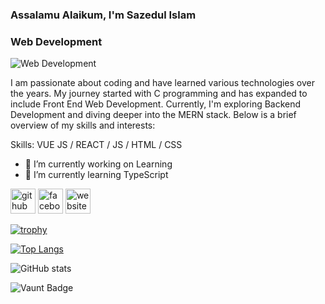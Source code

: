 ### Assalamu Alaikum, I'm Sazedul Islam
### Web Development
![Web Development](https://media.licdn.com/dms/image/v2/D5616AQHkJ5TQrtfXkw/profile-displaybackgroundimage-shrink_350_1400/profile-displaybackgroundimage-shrink_350_1400/0/1723618443409?e=1736380800&v=beta&t=GdpU0IxuDQ6nBAegFIU9tUbUkVYNggvOOKUvx_jJY9s)

I am passionate about coding and have learned various technologies over the years. My journey started with C programming and has expanded to include Front End Web Development. Currently, I'm exploring Backend Development and diving deeper into the MERN stack. Below is a brief overview of my skills and interests:

Skills: VUE JS / REACT / JS / HTML / CSS

- 🔭 I’m currently working on Learning  
- 🌱 I’m currently learning TypeScript 


[<img src='https://cdn.jsdelivr.net/npm/simple-icons@3.0.1/icons/github.svg' alt='github' height='40'>](https://github.com/https://github.com/sazedul-islam)  [<img src='https://cdn.jsdelivr.net/npm/simple-icons@3.0.1/icons/facebook.svg' alt='facebook' height='40'>](https://www.facebook.com/https://www.facebook.com/Sazadul.2001)  [<img src='https://cdn.jsdelivr.net/npm/simple-icons@3.0.1/icons/icloud.svg' alt='website' height='40'>](sazedulislam.com)  

[![trophy](https://github-profile-trophy.vercel.app/?username=https://github.com/sazedul-islam)](https://github.com/ryo-ma/github-profile-trophy)

[![Top Langs](https://github-readme-stats.vercel.app/api/top-langs/?username=https://github.com/sazedul-islam)](https://github.com/anuraghazra/github-readme-stats)

![GitHub stats](https://github-readme-stats.vercel.app/api?username=https://github.com/sazedul-islam&show_icons=true&count_private=true)  

![Vaunt Badge](https://api.vaunt.dev/v1/github/entities/https://github.com/sazedul-islam/contributions?format=svg&private=true)  


